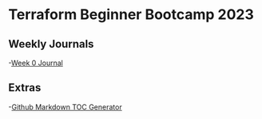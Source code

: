 # Terraform Beginner Bootcamp 2023


## Weekly Journals
-[Week 0 Journal](journal/week0.md)

## Extras
-[Github Markdown TOC Generator](http://ecotrust-canada.github.io/markdown-toc/)
